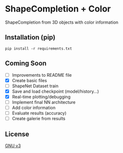 # ShapeCompletion + Color
ShapeCompletion from 3D objects with color information

## Installation (pip)
`pip install -r requirements.txt`

## Coming Soon
- [ ] Improvements to README file
- [x] Create basic files
- [ ] ShapeNet Dataset train
- [x] Save and load checkpoint (model/history...)
- [x] Real-time plotting/debugging
- [ ] Implement final NN architecture
- [ ] Add color information
- [ ] Evaluate results (accuracy)
- [ ] Create galerie from results

## License

[GNU v3](LICENSE.md)